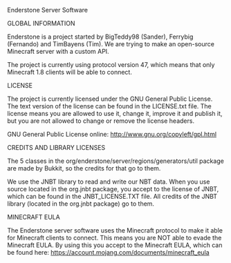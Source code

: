 Enderstone Server Software

GLOBAL INFORMATION

Enderstone is a project started by BigTeddy98 (Sander), Ferrybig (Fernando) and TimBayens (Tim).
We are trying to make an open-source Minecraft server with a custom API.

The project is currently using protocol version 47, which means that only Minecraft 1.8 clients will be able to connect.

LICENSE

The project is currently licensed under the GNU General Public License.
The text version of the license can be found in the LICENSE.txt file.
The license means you are allowed to use it, change it, improve it and publish it, but you are not allowed to change or remove the license headers.

GNU General Public License online:
http://www.gnu.org/copyleft/gpl.html


CREDITS AND LIBRARY LICENSES

The 5 classes in the org/enderstone/server/regions/generators/util package are made by Bukkit, so the credits for that go to them.

We use the JNBT library to read and write our NBT data. When you use source located in the org.jnbt package, you accept to the license of JNBT, which can be found in the JNBT_LICENSE.TXT file.
All credits of the JNBT library (located in the org.jnbt package) go to them.


MINECRAFT EULA

The Enderstone server software uses the Minecraft protocol to make it able for Minecraft clients to connect. This means you are NOT able to evade the Minecraft EULA.
By using this you accept to the Minecraft EULA, which can be found here: https://account.mojang.com/documents/minecraft_eula